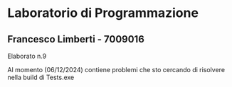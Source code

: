 # Laboratorio di Programmazione
## Francesco Limberti - 7009016

Elaborato n.9

Al momento (06/12/2024) contiene problemi che sto cercando di risolvere nella build di Tests.exe

